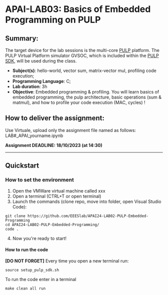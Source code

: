 # APAI-LAB03: Basics of Embedded Programming on PULP

## Summary:
The target device for the lab sessions is the multi-core [PULP](https://github.com/pulp-platform/pulp) platform.
The PULP Virtual Platform simulator GVSOC, which is included within the [PULP SDK](https://github.com/pulp-platform/pulp-sdk), will be used during the class.

- **Subject(s)**: hello-world, vector sum, matrix-vector mul, profiling code execution;
- **Programming Language**: C;
- **Lab duration**: 3h
- **Objective**: Embedded programming & profiling. You will learn basics of embedded programming, the pulp architecture, basic operations (sum & matmul), and how to profile your code execution (MAC, cycles) !


## How to deliver the assignment:

Use Virtuale, upload only the assignment file named as follows: LAB#_APAI_yourname.ipynb


**Assignment DEADLINE: 18/10/2023 (at 14:30)**

___

## Quickstart

### How to set the environment

1. Open the VMWare virtual machine called xxx
2. Open a terminal (CTRL+T or open terminal)
3. Launch the commands (clone repo, move into folder, open Visual Studio Code):
```
git clone https://github.com/EEESlab/APAI24-LAB02-PULP-Embedded-Programming
cd APAI24-LAB02-PULP-Embedded-Programming/
code .
```
4. Now you're ready to start!

#### How to run the code
**[DO NOT FORGET]** Every time you open a new terminal run:

`source setup_pulp_sdk.sh`

To run the code enter in a terminal

`make clean all run`
